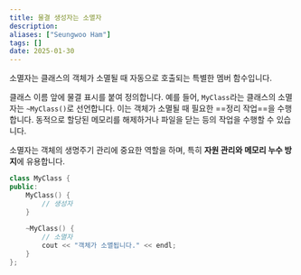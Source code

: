```yaml
---
title: 물결 생성자는 소멸자
description: 
aliases: ["Seungwoo Ham"] 
tags: []
date: 2025-01-30
---
```

소멸자는 클래스의 객체가 소멸될 때 자동으로 호출되는 특별한 멤버 함수입니다.

클래스 이름 앞에 물결 표시를 붙여 정의합니다. 예를 들어, `MyClass`라는 클래스의 소멸자는 `~MyClass()`로 선언합니다. 이는 객체가 소멸될 때 필요한 ==정리 작업==을 수행합니다. 동적으로 할당된 메모리를 해제하거나 파일을 닫는 등의 작업을 수행할 수 있습니다.

소멸자는 객체의 생명주기 관리에 중요한 역할을 하며, 특히 **자원 관리와 메모리 누수 방지**에 유용합니다.

```cpp
class MyClass {
public:
    MyClass() {
        // 생성자
    }
    
    ~MyClass() {
        // 소멸자
        cout << "객체가 소멸됩니다." << endl;
    }
};
```